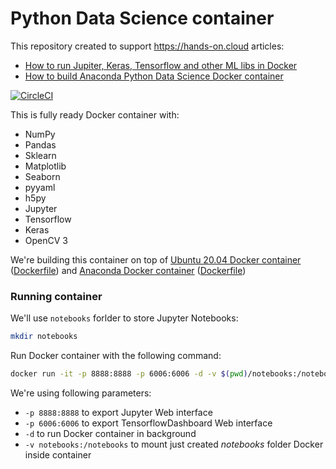 # Python Data Science container

This repository created to support https://hands-on.cloud articles:

* [How to run Jupiter, Keras, Tensorflow and other ML libs in Docker](https://hands-on.cloud/how-to-run-jupiter-keras-tensorflow-pandas-sklearn-and-matplotlib-in-docker-container/)
* [How to build Anaconda Python Data Science Docker container](https://hands-on.cloud/how-to-build-python-data-science-docker-container-based-on-anaconda/)

[![CircleCI](https://circleci.com/gh/andreivmaksimov/python_data_science.svg?style=svg)](https://circleci.com/gh/andreivmaksimov/python_data_science)

This is fully ready Docker container with:
 - NumPy
 - Pandas
 - Sklearn
 - Matplotlib
 - Seaborn
 - pyyaml
 - h5py
 - Jupyter
 - Tensorflow
 - Keras
 - OpenCV 3

We're building this container on top of [Ubuntu 20.04 Docker container](https://hub.docker.com/_/ubuntu/) ([Dockerfile](https://github.com/andreivmaksimov/python_data_science/blob/master/Dockerfile)) and [Anaconda Docker container](https://hub.docker.com/r/continuumio/anaconda3/) ([Dockerfile](https://github.com/andreivmaksimov/python_data_science/blob/master/Dockerfile.anaconda))

### Running container

We'll use ```notebooks``` forlder to store Jupyter Notebooks:
```sh
mkdir notebooks
```

Run Docker container with the following command:
```sh
docker run -it -p 8888:8888 -p 6006:6006 -d -v $(pwd)/notebooks:/notebooks amaksimov/python_data_science
```
We're using following parameters:
- ```-p 8888:8888``` to export Jupyter Web interface
- ```-p 6006:6006``` to export TensorflowDashboard Web interface
- ```-d``` to run Docker container in background
- ```-v notebooks:/notebooks``` to mount just created *notebooks* folder Docker inside container

